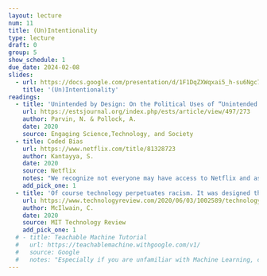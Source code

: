 ```yaml
---
layout: lecture
num: 11
title: (Un)Intentionality
type: lecture
draft: 0
group: 5
show_schedule: 1
due_date: 2024-02-08
slides:
  - url: https://docs.google.com/presentation/d/1F1DqZXWqxai5_h-su6Ngc7oem6bcgHROXvYJ3gXJo14/edit?usp=sharing
    title: '(Un)Intentionality'
readings:
  - title: 'Unintended by Design: On the Political Uses of “Unintended Consequences”'
    url: https://estsjournal.org/index.php/ests/article/view/497/273
    author: Parvin, N. & Pollock, A.
    date: 2020
    source: Engaging Science,Technology, and Society
  - title: Coded Bias
    url: https://www.netflix.com/title/81328723
    author: Kantayya, S.
    date: 2020
    source: Netflix
    notes: "We recognize not everyone may have access to Netflix and as such have <a href='https://canvas.northwestern.edu/files/18080398/'>uploaded a version to Canvas</a>. Also, this could be a great opportunity to come together (covid-safely, of course) with your learning pods and watch together in shared physical space!"
    add_pick_one: 1
  - title: 'Of course technology perpetuates racism. It was designed that way.'
    url: https://www.technologyreview.com/2020/06/03/1002589/technology-perpetuates-racism-by-design-simulmatics-charlton-mcilwain/
    author: McIlwain, C.
    date: 2020
    source: MIT Technology Review
    add_pick_one: 1
  # - title: Teachable Machine Tutorial
  #   url: https://teachablemachine.withgoogle.com/v1/
  #   source: Google
  #   notes: "Especially if you are unfamiliar with Machine Learning, check out this tutorial before class. We'll be doing an in-class activity based on Teachable Machine."    
---
```

